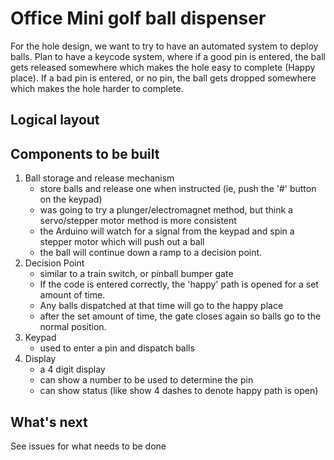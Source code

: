 # Office Mini golf ball dispenser
For the hole design, we want to try to have an automated system to deploy balls.
Plan to have a keycode system, where if a good pin is entered, the ball gets released somewhere
which makes the hole easy to complete (Happy place). If a bad pin is entered, or no pin, 
the ball gets dropped somewhere which makes the hole harder to complete.

## Logical layout

## Components to be built
1. Ball storage and release mechanism
    * store balls and release one when instructed (ie, push the '#' button on the keypad)
    * was going to try a plunger/electromagnet method, but think a servo/stepper motor method is more consistent
    * the Arduino will watch for a signal from the keypad and spin a stepper motor which will push out a ball
    * the ball will continue down a ramp to a decision point.
2. Decision Point
    * similar to a train switch, or pinball bumper gate
    * If the code is entered correctly, the 'happy' path is opened for a set amount of time.
    * Any balls dispatched at that time will go to the happy place
    * after the set amount of time, the gate closes again so balls go to the normal position.
3. Keypad
    * used to enter a pin and dispatch balls
4. Display
    * a 4 digit display
    * can show a number to be used to determine the pin
    * can show status (like show 4 dashes to denote happy path is open)


## What's next
See issues for what needs to be done
    







